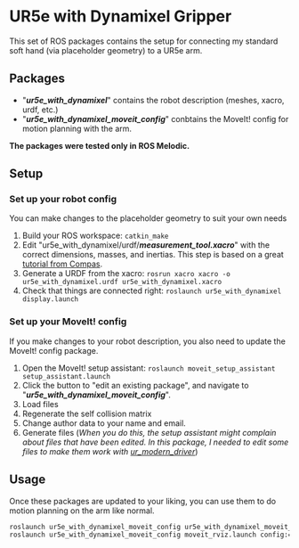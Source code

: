 # UR5e with Dynamixel Gripper

This set of ROS packages contains the setup for connecting my standard soft hand (via placeholder geometry) to a UR5e arm.

## Packages
- "_**ur5e_with_dynamixel**_" contains the robot description (meshes, xacro, urdf, etc.)
- "_**ur5e_with_dynamixel_moveit_config**_" conbtains the MoveIt! config for motion planning with the arm.

**The packages were tested only in ROS Melodic.**

## Setup

### Set up your robot config
You can make changes to the placeholder geometry to suit your own needs

1. Build your ROS workspace: `catkin_make`
2. Edit "ur5e_with_dynamixel/urdf/_**measurement_tool.xacro**_" with the correct dimensions, masses, and inertias. This step is based on a great [tutorial from Compas](https://gramaziokohler.github.io/compas_fab/latest/examples/03_backends_ros/07_ros_create_urdf_ur5_with_measurement_tool.html).
3. Generate a URDF from the xacro: `rosrun xacro xacro -o ur5e_with_dynamixel.urdf ur5e_with_dynamixel.xacro`
4. Check that things are connected right: `roslaunch ur5e_with_dynamixel display.launch`

### Set up your MoveIt! config
If you make changes to your robot description, you also need to update the MoveIt! config package.

1. Open the MoveIt! setup assistant: `roslaunch moveit_setup_assistant setup_assistant.launch`
2. Click the button to "edit an existing package", and navigate to "_**ur5e_with_dynamixel_moveit_config**_".
3. Load files
4. Regenerate the self collision matrix
5. Change author data to your name and email.
6. Generate files (_When you do this, the setup assistant might complain about files that have been edited. In this package, I needed to edit some files to make them work with [ur_modern_driver](https://github.com/plusone-robotics/ur_modern_driver)_)

## Usage
Once these packages are updated to your liking, you can use them to do motion planning on the arm like normal.

```bash
roslaunch ur5e_with_dynamixel_moveit_config ur5e_with_dynamixel_moveit_planning_execution.launch limited:=false &
roslaunch ur5e_with_dynamixel_moveit_config moveit_rviz.launch config:=true
```